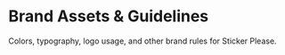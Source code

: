 # Brand Assets & Guidelines

Colors, typography, logo usage, and other brand rules for Sticker Please.

